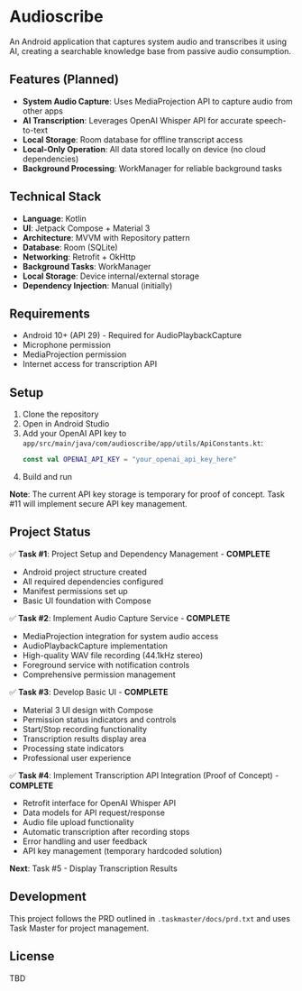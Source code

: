 # Audioscribe

An Android application that captures system audio and transcribes it using AI, creating a searchable knowledge base from passive audio consumption.

## Features (Planned)
- **System Audio Capture**: Uses MediaProjection API to capture audio from other apps
- **AI Transcription**: Leverages OpenAI Whisper API for accurate speech-to-text
- **Local Storage**: Room database for offline transcript access
- **Local-Only Operation**: All data stored locally on device (no cloud dependencies)
- **Background Processing**: WorkManager for reliable background tasks

## Technical Stack
- **Language**: Kotlin
- **UI**: Jetpack Compose + Material 3
- **Architecture**: MVVM with Repository pattern
- **Database**: Room (SQLite)
- **Networking**: Retrofit + OkHttp
- **Background Tasks**: WorkManager
- **Local Storage**: Device internal/external storage
- **Dependency Injection**: Manual (initially)

## Requirements
- Android 10+ (API 29) - Required for AudioPlaybackCapture
- Microphone permission
- MediaProjection permission
- Internet access for transcription API

## Setup
1. Clone the repository
2. Open in Android Studio
3. Add your OpenAI API key to `app/src/main/java/com/audioscribe/app/utils/ApiConstants.kt`:
   ```kotlin
   const val OPENAI_API_KEY = "your_openai_api_key_here"
   ```
4. Build and run

**Note**: The current API key storage is temporary for proof of concept. Task #11 will implement secure API key management.

## Project Status
✅ **Task #1**: Project Setup and Dependency Management - **COMPLETE**
- Android project structure created
- All required dependencies configured
- Manifest permissions set up
- Basic UI foundation with Compose

✅ **Task #2**: Implement Audio Capture Service - **COMPLETE**
- MediaProjection integration for system audio access
- AudioPlaybackCapture implementation
- High-quality WAV file recording (44.1kHz stereo)
- Foreground service with notification controls
- Comprehensive permission management

✅ **Task #3**: Develop Basic UI - **COMPLETE**
- Material 3 UI design with Compose
- Permission status indicators and controls
- Start/Stop recording functionality
- Transcription results display area
- Processing state indicators
- Professional user experience

✅ **Task #4**: Implement Transcription API Integration (Proof of Concept) - **COMPLETE**
- Retrofit interface for OpenAI Whisper API
- Data models for API request/response
- Audio file upload functionality
- Automatic transcription after recording stops
- Error handling and user feedback
- API key management (temporary hardcoded solution)

**Next**: Task #5 - Display Transcription Results

## Development
This project follows the PRD outlined in `.taskmaster/docs/prd.txt` and uses Task Master for project management.

## License
TBD
